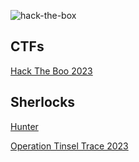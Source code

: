 ![hack-the-box](https://github.com/warlocksmurf/HTB-writeups/assets/121353711/f1ce52b6-eab4-44f4-8cb3-ccf55d127064)

## CTFs
[Hack The Boo 2023](hacktheboo2023-ctf/README.md)

## Sherlocks
[Hunter](hunter.md)

[Operation Tinsel Trace 2023](optinseltrace2023-sherlock/README.md)
